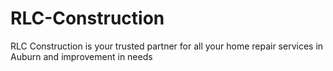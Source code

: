 # RLC-Construction
RLC Construction is your trusted partner for all your home repair services in Auburn and improvement in needs
